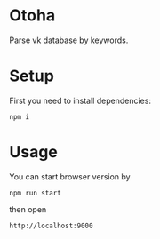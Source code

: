 # Otoha

Parse vk database by keywords.

# Setup

First you need to install dependencies:

`npm i`

# Usage

You can start browser version by 

`npm run start`

then open 

`http://localhost:9000`
